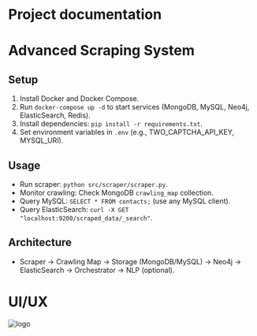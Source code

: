 # Project documentation
# Advanced Scraping System

## Setup
1. Install Docker and Docker Compose.
2. Run `docker-compose up -d` to start services (MongoDB, MySQL, Neo4j, ElasticSearch, Redis).
3. Install dependencies: `pip install -r requirements.txt`.
4. Set environment variables in `.env` (e.g., TWO_CAPTCHA_API_KEY, MYSQL_URI).

## Usage
- Run scraper: `python src/scraper/scraper.py`.
- Monitor crawling: Check MongoDB `crawling_map` collection.
- Query MySQL: `SELECT * FROM contacts;` (use any MySQL client).
- Query ElasticSearch: `curl -X GET "localhost:9200/scraped_data/_search"`.

## Architecture
- Scraper → Crawling Map → Storage (MongoDB/MySQL) → Neo4j → ElasticSearch → Orchestrator → NLP (optional).

# UI/UX
![logo]([https://github.com/officialamit558/Movies-Recommender-System/blob/main/static/Screenshot%20(259).png](https://github.com/officialamit558/Advanced-Scraping-Efficient-Data-Storage-System/blob/main/Screenshot%20(276).png))
